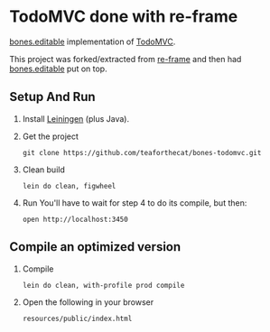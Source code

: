 # TodoMVC done with re-frame

[bones.editable](https://github.com/teaforthecat/bones-editable) implementation of [TodoMVC](http://todomvc.com/).

This project was forked/extracted
from [re-frame](https://github.com/Day8/re-frame) and then
had [bones.editable](https://github.com/teaforthecat/bones-editable) put on top.

## Setup And Run

1. Install [Leiningen](http://leiningen.org/)  (plus Java).

2. Get the project

   ```
   git clone https://github.com/teaforthecat/bones-todomvc.git
   ```

3. Clean build
   ```
   lein do clean, figwheel
   ```

5. Run
   You'll have to wait for step 4 to do its compile, but then:
   ```
   open http://localhost:3450
   ```


## Compile an optimized version

1. Compile
   ```
   lein do clean, with-profile prod compile
   ```

2. Open the following in your browser
   ```
   resources/public/index.html
   ```


